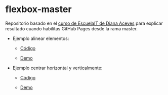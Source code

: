 # flexbox-master

Repositorio basado en el [curso de EscuelaIT de Diana Aceves](https://escuela.it/cursos/taller-profesional-flexbox) para explicar resultado cuando habilitas GitHub Pages desde la rama master.

- Ejemplo alinear elementos:

    - [Código](01-align-elements)

    - [Demo](https://cristinafsanz.github.io/flexbox-master/01-align-elements/index.html)

- Ejemplo centrar horizontal y verticalmente:

    - [Código](02-vertical-horizontal-centering)

    - [Demo](https://cristinafsanz.github.io/flexbox-master/02-vertical-horizontal-centering/index.html)

